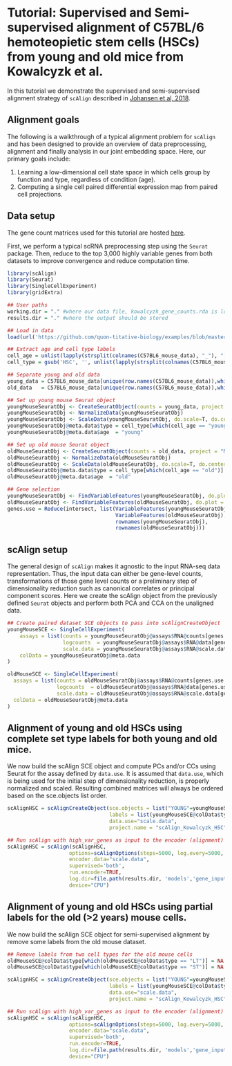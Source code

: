 # Tutorial: Supervised and Semi-supervised alignment of C57BL/6 hemoteopietic stem cells (HSCs) from young and old mice from Kowalcyzk et al.

In this tutorial we demonstrate the supervised and semi-supervised alignment strategy of `scAlign` described in [Johansen et al, 2018](https://www.biorxiv.org/content/10.1101/504944v2).

## Alignment goals
The following is a walkthrough of a typical alignment problem for `scAlign` and has been designed to provide an overview of data preprocessing, alignment and finally analysis in our joint embedding space. Here, our primary goals include:

1. Learning a low-dimensional cell state space in which cells group by function and type, regardless of condition (age).
2. Computing a single cell paired differential expression map from paired cell projections.

## Data setup
The gene count matrices used for this tutorial are hosted [here](https://github.com/quon-titative-biology/examples/blob/master/scAlign_paired_alignment/kowalcyzk_gene_counts.rda).

First, we perform a typical scRNA preprocessing step using the `Seurat` package. Then, reduce to the top 3,000 highly variable genes from both datasets to improve convergence and reduce computation time.


```R
library(scAlign)
library(Seurat)
library(SingleCellExperiment)
library(gridExtra)

## User paths
working.dir = "." #where our data file, kowalcyzk_gene_counts.rda is located
results.dir = "." #where the output should be stored

## Load in data
load(url('https://github.com/quon-titative-biology/examples/blob/master/scAlign_paired_alignment/kowalcyzk_gene_counts.rda?raw=true'))

## Extract age and cell type labels
cell_age = unlist(lapply(strsplit(colnames(C57BL6_mouse_data), "_"), "[[", 1))
cell_type = gsub('HSC', '', unlist(lapply(strsplit(colnames(C57BL6_mouse_data), "_"), "[[", 2)))

## Separate young and old data
young_data = C57BL6_mouse_data[unique(row.names(C57BL6_mouse_data)),which(cell_age == "young")]
old_data   = C57BL6_mouse_data[unique(row.names(C57BL6_mouse_data)),which(cell_age == "old")]

## Set up young mouse Seurat object
youngMouseSeuratObj <- CreateSeuratObject(counts = young_data, project = "MOUSE_AGE", min.cells = 0)
youngMouseSeuratObj <- NormalizeData(youngMouseSeuratObj)
youngMouseSeuratObj <- ScaleData(youngMouseSeuratObj, do.scale=T, do.center=T, display.progress = T)
youngMouseSeuratObj@meta.data$type = cell_type[which(cell_age == "young")]
youngMouseSeuratObj@meta.data$age  = "young"

## Set up old mouse Seurat object
oldMouseSeuratObj <- CreateSeuratObject(counts = old_data, project = "MOUSE_AGE", min.cells = 0)
oldMouseSeuratObj <- NormalizeData(oldMouseSeuratObj)
oldMouseSeuratObj <- ScaleData(oldMouseSeuratObj, do.scale=T, do.center=T, display.progress = T)
oldMouseSeuratObj@meta.data$type = cell_type[which(cell_age == "old")]
oldMouseSeuratObj@meta.data$age  = "old"

## Gene selection
youngMouseSeuratObj <- FindVariableFeatures(youngMouseSeuratObj, do.plot = F, nFeature=3000)
oldMouseSeuratObj <- FindVariableFeatures(oldMouseSeuratObj, do.plot = F, nFeature=3000,)
genes.use = Reduce(intersect, list(VariableFeatures(youngMouseSeuratObj),
                                   VariableFeatures(oldMouseSeuratObj),
                                   rownames(youngMouseSeuratObj),
                                   rownames(oldMouseSeuratObj)))
```

## scAlign setup
The general design of `scAlign` makes it agnostic to the input RNA-seq data representation. Thus, the input data can either be
gene-level counts, transformations of those gene level counts or a preliminary step of dimensionality reduction such
as canonical correlates or principal component scores. Here we create the scAlign object from the previously defined
`Seurat` objects and perform both PCA and CCA on the unaligned data.

```R
## Create paired dataset SCE objects to pass into scAlignCreateObject
youngMouseSCE <- SingleCellExperiment(
    assays = list(counts = youngMouseSeuratObj@assays$RNA@counts[genes.use,],
                  logcounts  = youngMouseSeuratObj@assays$RNA@data[genes.use,],
                  scale.data = youngMouseSeuratObj@assays$RNA@scale.data[genes.use,]),
    colData = youngMouseSeuratObj@meta.data
)

oldMouseSCE <- SingleCellExperiment(
  assays = list(counts = oldMouseSeuratObj@assays$RNA@counts[genes.use,],
                logcounts  = oldMouseSeuratObj@assays$RNA@data[genes.use,],
                scale.data = oldMouseSeuratObj@assays$RNA@scale.data[genes.use,]),
  colData = oldMouseSeuratObj@meta.data
)
```

## Alignment of young and old HSCs using complete set type labels for both young and old mice.
We now build the scAlign SCE object and compute PCs and/or CCs using Seurat for the assay defined by `data.use`. It is assumed that `data.use`, which is being used for the initial step of dimensionality reduction, is properly normalized and scaled. Resulting combined matrices will always be ordered based on the sce.objects list order.

```R
scAlignHSC = scAlignCreateObject(sce.objects = list("YOUNG"=youngMouseSCE, "OLD"=oldMouseSCE),
                                 labels = list(youngMouseSCE@colData$type, oldMouseSCE@colData$type),
                                 data.use="scale.data",
                                 project.name = "scAlign_Kowalcyzk_HSC")

## Run scAlign with high_var_genes as input to the encoder (alignment) and logcounts with the decoder (projections).
scAlignHSC = scAlign(scAlignHSC,
                    options=scAlignOptions(steps=5000, log.every=5000, norm=TRUE, early.stop=FALSE, architecture="small"),
                    encoder.data="scale.data",
                    supervised='both',
                    run.encoder=TRUE,
                    log.dir=file.path(results.dir, 'models','gene_input'),
                    device="CPU")
```

## Alignment of young and old HSCs using partial labels for the old (>2 years) mouse cells.
We now build the scAlign SCE object for semi-supervised alignment by remove some labels from the old mouse dataset.

```R
## Remove labels from two cell types for the old mouse cells
oldMouseSCE@colData$type[which(oldMouseSCE@colData$type == "LT")] = NA
oldMouseSCE@colData$type[which(oldMouseSCE@colData$type == "ST")] = NA

scAlignHSC = scAlignCreateObject(sce.objects = list("YOUNG"=youngMouseSCE, "OLD"=oldMouseSCE),
                                 labels = list(youngMouseSCE@colData$type, oldMouseSCE@colData$type),
                                 data.use="scale.data",
                                 project.name = "scAlign_Kowalcyzk_HSC")

## Run scAlign with high_var_genes as input to the encoder (alignment) and logcounts with the decoder (projections).
scAlignHSC = scAlign(scAlignHSC,
                    options=scAlignOptions(steps=5000, log.every=5000, norm=TRUE, batch.norm.layer=TRUE, early.stop=FALSE, architecture="small"),
                    encoder.data="scale.data",
                    supervised='both',
                    run.encoder=TRUE,
                    log.dir=file.path(results.dir, 'models','gene_input'),
                    device="CPU")
```
